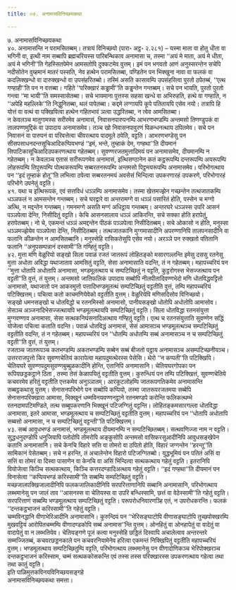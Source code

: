 ```yaml
---
title: ०७. अनामासविनिच्छयकथा

---
```

७. अनामासविनिच्छयकथा  
४०. अनामासन्ति न परामसितब्बम्। तत्रायं विनिच्छयो (पारा॰ अट्ठ॰ २.२८१) – यस्मा माता वा होतु धीता वा भगिनी वा, इत्थी नाम सब्बापि ब्रह्मचरियस्स पारिबन्थिकाव अनामासा च, तस्मा ‘‘अयं मे माता, अयं मे धीता, अयं मे भगिनी’’ति गेहस्सितपेमेन आमसतोपि दुक्कटमेव वुत्तम्। इमं पन भगवतो आणं अनुस्सरन्तेन सचेपि नदीसोतेन वुय्हमानं मातरं पस्सति, नेव हत्थेन परामसितब्बा, पण्डितेन पन भिक्खुना नावा वा फलकं वा कदलिक्खन्धो वा दारुक्खन्धो वा उपसंहरितब्बो। तस्मिं असति कासावम्पि उपसंहरित्वा पुरतो ठपेतब्बं, ‘‘एत्थ गण्हाही’’ति पन न वत्तब्बा। गहिते ‘‘परिक्खारं कड्ढामी’’ति कड्ढन्तेन गन्तब्बम्। सचे पन भायति, पुरतो पुरतो गन्त्वा ‘‘मा भायी’’ति समस्सासेतब्बा। सचे भायमाना पुत्तस्स सहसा खन्धे वा अभिरुहति, हत्थे वा गण्हाति, न ‘‘अपेहि महल्लिके’’ति निद्धुनितब्बा, थलं पापेतब्बा। कद्दमे लग्गायपि कूपे पतितायपि एसेव नयो। तत्रापि हि योत्तं वा वत्थं वा पक्खिपित्वा हत्थेन गहितभावं ञत्वा उद्धरितब्बा, न त्वेव आमसितब्बा।  
न केवलञ्च मातुगामस्स सरीरमेव अनामासं, निवासनपारुपनम्पि आभरणभण्डम्पि अन्तमसो तिणण्डुपकं वा तालपण्णमुद्दिकं वा उपादाय अनामासमेव। तञ्च खो निवासनपावुरणं पिळन्धनत्थाय ठपितमेव। सचे पन निवासनं वा पारुपनं वा परिवत्तेत्वा चीवरत्थाय पादमूले ठपेति, वट्टति। आभरणभण्डेसु पन सीसपसाधनदन्तसूचिआदिकप्पियभण्डं ‘‘इमं, भन्ते, तुम्हाकं देम, गण्हथा’’ति दीयमानं सिपाटिकासूचिआदिउपकरणत्थाय गहेतब्बम्। सुवण्णरजतमुत्तादिमयं पन अनामासमेव, दीयमानम्पि न गहेतब्बम्। न केवलञ्च एतासं सरीरूपगमेव अनामासं, इत्थिसण्ठानेन कतं कट्ठरूपम्पि दन्तरूपम्पि अयरूपम्पि लोहरूपम्पि तिपुरूपम्पि पोत्थकरूपम्पि सब्बरतनरूपम्पि अन्तमसो पिट्ठमयरूपम्पि अनामासमेव। परिभोगत्थाय पन ‘‘इदं तुम्हाकं होतू’’ति लभित्वा ठपेत्वा सब्बरतनमयं अवसेसं भिन्दित्वा उपकरणारहं उपकरणे, परिभोगारहं परिभोगे उपनेतुं वट्टति।  
४१. यथा च इत्थिरूपकं, एवं सत्तविधं धञ्ञम्पि अनामासमेव। तस्मा खेत्तमज्झेन गच्छन्तेन तत्थजातकम्पि धञ्ञफलं न आमसन्तेन गन्तब्बम्। सचे घरद्वारे वा अन्तरामग्गे वा धञ्ञं पसारितं होति, पस्सेन च मग्गो अत्थि, न मद्दन्तेन गन्तब्बम्। गमनमग्गे असति मग्गं अधिट्ठाय गन्तब्बम्। अन्तरघरे धञ्ञस्स उपरि आसनं पञ्ञपेत्वा देन्ति, निसीदितुं वट्टति। केचि आसनसालाय धञ्ञं आकिरन्ति, सचे सक्का होति हरापेतुं, हरापेतब्बम्। नो चे, एकमन्तं धञ्ञं अमद्दन्तेन पीठकं पञ्ञपेत्वा निसीदितब्बम्। सचे ओकासो न होति, मनुस्सा धञ्ञमज्झेयेव पञ्ञपेत्वा देन्ति, निसीदितब्बम्। तत्थजातकानि मुग्गमासादीनि अपरण्णानिपि तालपनसादीनि वा फलानि कीळन्तेन न आमसितब्बानि। मनुस्सेहि रासिकतेसुपि एसेव नयो। अरञ्ञे पन रुक्खतो पतितानि फलानि ‘‘अनुपसम्पन्नानं दस्सामी’’ति गण्हितुं वट्टति।  
४२. मुत्ता मणि वेळुरियो सङ्खो सिला पवाळं रजतं जातरूपं लोहितङ्को मसारगल्लन्ति इमेसु दससु रतनेसु मुत्ता अधोता अविद्धा यथाजाताव आमसितुं वट्टति, सेसा अनामासाति वदन्ति, तं न गहेतब्बम्। महापच्चरियं पन ‘‘मुत्ता धोतापि अधोतापि अनामासा, भण्डमूलत्थाय च सम्पटिच्छितुं न वट्टति, कुट्ठरोगस्स भेसज्जत्थाय पन वट्टती’’ति वुत्तं, तं युत्तम्। अन्तमसो जातिफलिकं उपादाय सब्बोपि नीलपीतादिवण्णभेदो मणि धोतविद्धवट्टितो अनामासो, यथाजातो पन आकरमुत्तो पत्तादिभण्डमूलत्थं सम्पटिच्छितुं वट्टतीति वुत्तं, तम्पि महापच्चरियं पटिक्खित्तम्। पचित्वा कतो काचमणियेवेको वट्टतीति वुत्तम्। वेळुरियेपि मणिसदिसोव विनिच्छयो।  
सङ्खो धमनसङ्खो च धोतविद्धो च रतनमिस्सो अनामासो, पानीयसङ्खो धोतोपि अधोतोपि आमासोव। सेसञ्च अञ्जनादिभेसज्जत्थायपि भण्डमूलत्थायपि सम्पटिच्छितुं वट्टति। सिला धोतविद्धा रतनसंयुत्ता मुग्गवण्णाव अनामासा, सेसा सत्थकनिघंसनादिअत्थाय गण्हितुं वट्टति। एत्थ च रतनसंयुत्ताति सुवण्णेन सद्धिं योजेत्वा पचित्वा कताति वदन्ति। पवाळं धोतविद्धं अनामासं, सेसं आमासञ्च भण्डमूलत्थञ्च सम्पटिच्छितुं वट्टतीति वदन्ति, तं न गहेतब्बम्। महापच्चरियं पन ‘‘धोतम्पि अधोतम्पि सब्बं अनामासञ्च न च सम्पटिच्छितुं वट्टती’’ति वुत्तं, तं युत्तम्।  
रजतञ्च जातरूपञ्च कतभण्डम्पि अकतभण्डम्पि सब्बेन सब्बं बीजतो पट्ठाय अनामासञ्च असम्पटिच्छनीयञ्च। उत्तरराजपुत्तो किर सुवण्णचेतियं कारापेत्वा महापदुमत्थेरस्स पेसेसि। थेरो ‘‘न कप्पती’’ति पटिक्खिपि। चेतियघरे सुवण्णपदुमसुवण्णबुब्बुळकादीनि होन्ति, एतानिपि अनामासानि। चेतियघरगोपका पन रूपियछड्डकट्ठाने ठिता , तस्मा तेसं केळापयितुं वट्टतीति वुत्तम्। कुरुन्धियं पन तम्पि पटिक्खित्तं, सुवण्णचेतिये कचवरमेव हरितुं वट्टतीति एत्तकमेव अनुञ्ञातम्। आरकूटलोहम्पि जातरूपगतिकमेव अनामासन्ति सब्बट्ठकथासु वुत्तम्। सेनासनपरिभोगे पन सब्बोपि कप्पियो, तस्मा जातरूपरजतमया सब्बेपि सेनासनपरिक्खारा आमासा, भिक्खूनं धम्मविनयवण्णनट्ठाने रतनमण्डपे करोन्ति फलिकत्थम्भे रतनदामपटिमण्डिते, तत्थ सब्बूपकरणानि भिक्खूनं पटिजग्गितुं वट्टन्ति। लोहितङ्कमसारगल्ला धोतविद्धा अनामासा, इतरे आमासा, भण्डमूलत्थाय च सम्पटिच्छितुं वट्टतीति वुत्तम्। महापच्चरियं पन ‘‘धोतापि अधोतापि सब्बसो अनामासा, न च सम्पटिच्छितुं वट्टन्ती’’ति पटिक्खित्तम्।  
४३. सब्बं आवुधभण्डं अनामासं, भण्डमूलत्थाय दीयमानम्पि न सम्पटिच्छितब्बम्। सत्थवणिज्जा नाम न वट्टति। सुद्धधनुदण्डोपि धनुजियापि पतोदोपि तोमरोपि अङ्कुसोपि अन्तमसो वासिफरसुआदीनिपि आवुधसङ्खेपेन कतानि अनामासानि। सचे केनचि विहारे सत्ति वा तोमरो वा ठपितो होति, विहारं जग्गन्तेन ‘‘हरन्तू’’ति सामिकानं पेसेतब्बम्। सचे न हरन्ति, तं अचालेन्तेन विहारो पटिजग्गितब्बो। युद्धभूमियं पन पतितं असिं वा सत्तिं वा तोमरं वा दिस्वा पासाणेन वा केनचि वा असिं भिन्दित्वा सत्थकत्थाय गहेतुं वट्टति। इतरानिपि वियोजेत्वा किञ्चि सत्थकत्थाय, किञ्चि कत्तरदण्डादिअत्थाय गहेतुं वट्टति। ‘‘इदं गण्हथा’’ति दीयमानं पन विनासेत्वा ‘‘कप्पियभण्डं करिस्सामी’’ति सब्बम्पि सम्पटिच्छितुं वट्टति।  
मच्छजालपक्खिजालादीनिपि फलकजालिकादीनिपि सरपरित्ताणानिपि सब्बानि अनामासानि, परिभोगत्थाय लब्भमानेसु पन जालं ताव ‘‘आसनस्स वा चेतियस्स वा उपरि बन्धिस्सामि, छत्तं वा वेठेस्सामी’’ति गहेतुं वट्टति। सरपरित्ताणं सब्बम्पि भण्डमूलत्थाय सम्पटिच्छितुं वट्टति। परूपरोधनिवारणञ्हि एतं, न उपरोधकरन्ति। फलकं ‘‘दन्तकट्ठभाजनं करिस्सामी’’ति गहेतुं वट्टति।  
चम्मविनद्धानि वीणाभेरिआदीनि अनामासानि। कुरुन्दियं पन ‘‘भेरिसङ्घाटोपि वीणासङ्घाटोपि तुच्छपोक्खरम्पि मुखवट्टियं आरोपितचम्मम्पि वीणादण्डकोपि सब्बं अनामास’’न्ति वुत्तम्। ओनहितुं वा ओनहापेतुं वा वादेतुं वा वादापेतुं वा न लब्भतियेव। चेतियङ्गणे पूजं कत्वा मनुस्सेहि छड्डितं दिस्वापि अचालेत्वाव अन्तरन्तरे सम्मज्जितब्बं, कचवरछड्डनकाले पन कचवरनियामेनेव हरित्वा एकमन्तं निक्खिपितुं वट्टतीति महापच्चरियं वुत्तम्। भण्डमूलत्थाय सम्पटिच्छितुम्पि वट्टति, परिभोगत्थाय लब्भमानेसु पन वीणादोणिकञ्च भेरिपोक्खरञ्च दन्तकट्ठभाजनं करिस्साम, चम्मं सत्थककोसकन्ति एवं तस्स तस्स परिक्खारस्स उपकरणत्थाय गहेत्वा तथा तथा कातुं वट्टति।  
इति पाळिमुत्तकविनयविनिच्छयसङ्गहे  
अनामासविनिच्छयकथा समत्ता।  